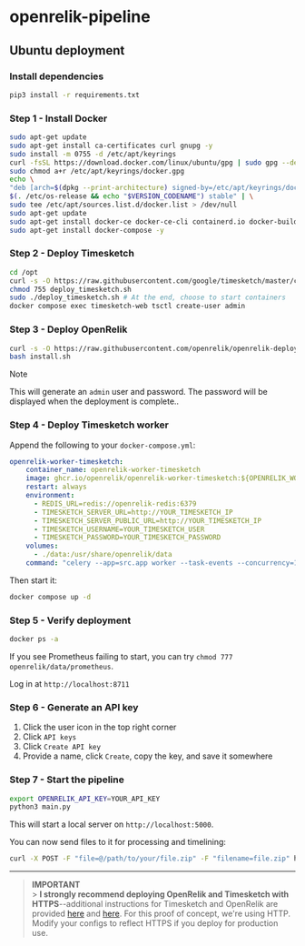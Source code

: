 # openrelik-pipeline

## Ubuntu deployment

### Install dependencies
```bash
pip3 install -r requirements.txt
```

### Step 1 - Install Docker 
```bash
sudo apt-get update
sudo apt-get install ca-certificates curl gnupg -y
sudo install -m 0755 -d /etc/apt/keyrings
curl -fsSL https://download.docker.com/linux/ubuntu/gpg | sudo gpg --dearmor -o /etc/apt/keyrings/docker.gpg
sudo chmod a+r /etc/apt/keyrings/docker.gpg
echo \
"deb [arch=$(dpkg --print-architecture) signed-by=/etc/apt/keyrings/docker.gpg] https://download.docker.com/linux/ubuntu \
$(. /etc/os-release && echo "$VERSION_CODENAME") stable" | \
sudo tee /etc/apt/sources.list.d/docker.list > /dev/null
sudo apt-get update
sudo apt-get install docker-ce docker-ce-cli containerd.io docker-buildx-plugin docker-compose-plugin -y
sudo apt-get install docker-compose -y
```

### Step 2 - Deploy Timesketch
```bash
cd /opt
curl -s -O https://raw.githubusercontent.com/google/timesketch/master/contrib/deploy_timesketch.sh
chmod 755 deploy_timesketch.sh
sudo ./deploy_timesketch.sh # At the end, choose to start containers
docker compose exec timesketch-web tsctl create-user admin
```

### Step 3 - Deploy OpenRelik
```bash
curl -s -O https://raw.githubusercontent.com/openrelik/openrelik-deploy/main/docker/install.sh # Modify this if you want
bash install.sh
```
> [!NOTE]  
> This will generate an `admin` user and password. The password will be displayed when the deployment is complete..


### Step 4 - Deploy Timesketch worker
Append the following to your `docker-compose.yml`:
```yaml
openrelik-worker-timesketch:
    container_name: openrelik-worker-timesketch
    image: ghcr.io/openrelik/openrelik-worker-timesketch:${OPENRELIK_WORKER_TIMESKETCH_VERSION}
    restart: always
    environment:
      - REDIS_URL=redis://openrelik-redis:6379
      - TIMESKETCH_SERVER_URL=http://YOUR_TIMESKETCH_IP
      - TIMESKETCH_SERVER_PUBLIC_URL=http://YOUR_TIMESKETCH_IP
      - TIMESKETCH_USERNAME=YOUR_TIMESKETCH_USER
      - TIMESKETCH_PASSWORD=YOUR_TIMESKETCH_PASSWORD
    volumes:
      - ./data:/usr/share/openrelik/data
    command: "celery --app=src.app worker --task-events --concurrency=1 --loglevel=INFO -Q openrelik-worker-timesketch"
```
Then start it:
```bash
docker compose up -d
```

### Step 5 - Verify deployment
```bash
docker ps -a
```
If you see Prometheus failing to start, you can try `chmod 777 openrelik/data/prometheus`.  

Log in at `http://localhost:8711`

### Step 6 - Generate an API key
1. Click the user icon in the top right corner
2. Click `API keys`
3. Click `Create API key`
4. Provide a name, click `Create`, copy the key, and save it somewhere  


### Step 7 - Start the pipeline
```bash
export OPENRELIK_API_KEY=YOUR_API_KEY
python3 main.py
```
This will start a local server on `http://localhost:5000`.  

You can now send files to it for processing and timelining:

```bash
curl -X POST -F "file=@/path/to/your/file.zip" -F "filename=file.zip" http://localhost:5000/api/upload
```

  
------------------------------
> **IMPORTANT**  
    > **I strongly recommend deploying OpenRelik and Timesketch with HTTPS**--additional instructions for Timesketch and OpenRelik are provided [here](https://github.com/google/timesketch/blob/master/docs/guides/admin/install.md#4-enable-tls-optional) and [here](https://github.com/openrelik/openrelik.org/blob/main/content/guides/nginx.md). For this proof of concept, we're using HTTP. Modify your configs to reflect HTTPS if you deploy for production use. 